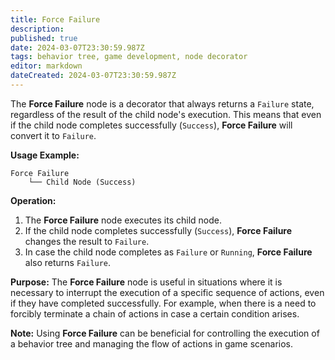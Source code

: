 ```yaml
---
title: Force Failure
description: 
published: true
date: 2024-03-07T23:30:59.987Z
tags: behavior tree, game development, node decorator
editor: markdown
dateCreated: 2024-03-07T23:30:59.987Z
---
```

The **Force Failure** node is a decorator that always returns a `Failure` state, regardless of the result of the child node's execution. This means that even if the child node completes successfully (`Success`), **Force Failure** will convert it to `Failure`.

**Usage Example:**

```plaintext
Force Failure
    └── Child Node (Success)
```

**Operation:**
1. The **Force Failure** node executes its child node.
2. If the child node completes successfully (`Success`), **Force Failure** changes the result to `Failure`.
3. In case the child node completes as `Failure` or `Running`, **Force Failure** also returns `Failure`.

**Purpose:**
The **Force Failure** node is useful in situations where it is necessary to interrupt the execution of a specific sequence of actions, even if they have completed successfully. For example, when there is a need to forcibly terminate a chain of actions in case a certain condition arises.

**Note:**
Using **Force Failure** can be beneficial for controlling the execution of a behavior tree and managing the flow of actions in game scenarios.